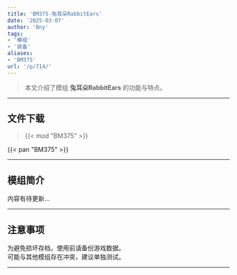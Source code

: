 ```yaml
---
title: 'BM375-兔耳朵RabbitEars'
date: '2025-03-07'
author: 'Bny'
tags:
- '模组'
- '装备'
aliases:
- 'BM375'
url: '/p/714/'
---
```


> 本文介绍了模组 **兔耳朵RabbitEars** 的功能与特点。

---

## 文件下载  

> {{< mod "BM375" >}}  

{{< pan "BM375" >}}  

---

## 模组简介

>  
内容有待更新...  

---

## 注意事项

>  
为避免损坏存档，使用前请备份游戏数据。  
可能与其他模组存在冲突，建议单独测试。  

---

